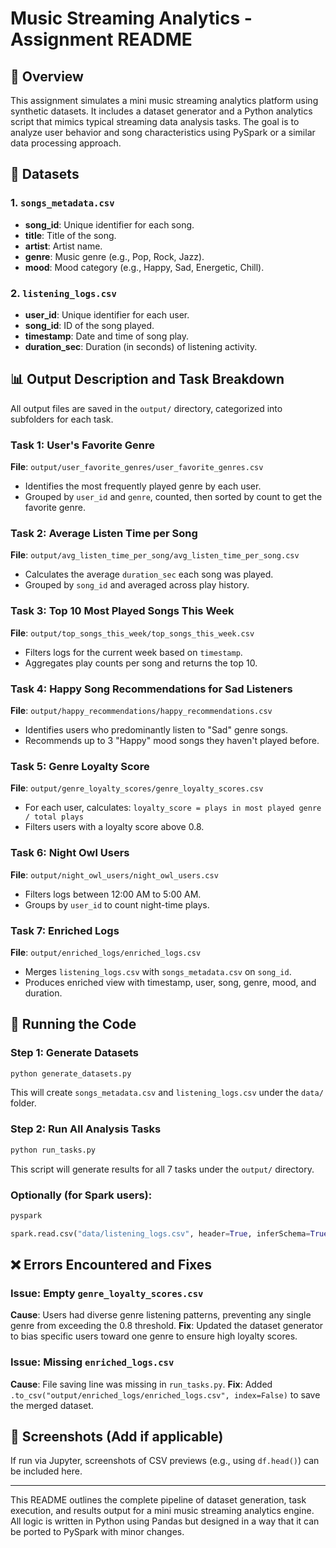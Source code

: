
# Music Streaming Analytics - Assignment README

## 📄 Overview
This assignment simulates a mini music streaming analytics platform using synthetic datasets. It includes a dataset generator and a Python analytics script that mimics typical streaming data analysis tasks. The goal is to analyze user behavior and song characteristics using PySpark or a similar data processing approach.

## 📅 Datasets

### 1. `songs_metadata.csv`
- **song_id**: Unique identifier for each song.
- **title**: Title of the song.
- **artist**: Artist name.
- **genre**: Music genre (e.g., Pop, Rock, Jazz).
- **mood**: Mood category (e.g., Happy, Sad, Energetic, Chill).

### 2. `listening_logs.csv`
- **user_id**: Unique identifier for each user.
- **song_id**: ID of the song played.
- **timestamp**: Date and time of song play.
- **duration_sec**: Duration (in seconds) of listening activity.

## 📊 Output Description and Task Breakdown
All output files are saved in the `output/` directory, categorized into subfolders for each task.

### Task 1: User's Favorite Genre
**File**: `output/user_favorite_genres/user_favorite_genres.csv`
- Identifies the most frequently played genre by each user.
- Grouped by `user_id` and `genre`, counted, then sorted by count to get the favorite genre.

### Task 2: Average Listen Time per Song
**File**: `output/avg_listen_time_per_song/avg_listen_time_per_song.csv`
- Calculates the average `duration_sec` each song was played.
- Grouped by `song_id` and averaged across play history.

### Task 3: Top 10 Most Played Songs This Week
**File**: `output/top_songs_this_week/top_songs_this_week.csv`
- Filters logs for the current week based on `timestamp`.
- Aggregates play counts per song and returns the top 10.

### Task 4: Happy Song Recommendations for Sad Listeners
**File**: `output/happy_recommendations/happy_recommendations.csv`
- Identifies users who predominantly listen to "Sad" genre songs.
- Recommends up to 3 "Happy" mood songs they haven't played before.

### Task 5: Genre Loyalty Score
**File**: `output/genre_loyalty_scores/genre_loyalty_scores.csv`
- For each user, calculates: 
  `loyalty_score = plays in most played genre / total plays`
- Filters users with a loyalty score above 0.8.

### Task 6: Night Owl Users
**File**: `output/night_owl_users/night_owl_users.csv`
- Filters logs between 12:00 AM to 5:00 AM.
- Groups by `user_id` to count night-time plays.

### Task 7: Enriched Logs
**File**: `output/enriched_logs/enriched_logs.csv`
- Merges `listening_logs.csv` with `songs_metadata.csv` on `song_id`.
- Produces enriched view with timestamp, user, song, genre, mood, and duration.

## 🔢 Running the Code

### Step 1: Generate Datasets
```bash
python generate_datasets.py
```
This will create `songs_metadata.csv` and `listening_logs.csv` under the `data/` folder.

### Step 2: Run All Analysis Tasks
```bash
python run_tasks.py
```
This script will generate results for all 7 tasks under the `output/` directory.

### Optionally (for Spark users):
```bash
pyspark
```
```python
spark.read.csv("data/listening_logs.csv", header=True, inferSchema=True)
```

## ❌ Errors Encountered and Fixes

### Issue: Empty `genre_loyalty_scores.csv`
**Cause**: Users had diverse genre listening patterns, preventing any single genre from exceeding the 0.8 threshold.
**Fix**: Updated the dataset generator to bias specific users toward one genre to ensure high loyalty scores.

### Issue: Missing `enriched_logs.csv`
**Cause**: File saving line was missing in `run_tasks.py`.
**Fix**: Added `.to_csv("output/enriched_logs/enriched_logs.csv", index=False)` to save the merged dataset.

## 📃 Screenshots (Add if applicable)
If run via Jupyter, screenshots of CSV previews (e.g., using `df.head()`) can be included here.

---

This README outlines the complete pipeline of dataset generation, task execution, and results output for a mini music streaming analytics engine. All logic is written in Python using Pandas but designed in a way that it can be ported to PySpark with minor changes.
